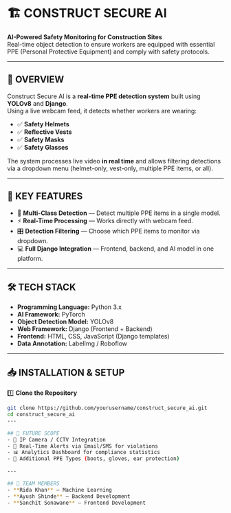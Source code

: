 # 🏗️ CONSTRUCT SECURE AI
**AI-Powered Safety Monitoring for Construction Sites**  
Real-time object detection to ensure workers are equipped with essential PPE (Personal Protective Equipment) and comply with safety protocols.

---

## 📌 OVERVIEW
Construct Secure AI is a **real-time PPE detection system** built using **YOLOv8** and **Django**.  
Using a live webcam feed, it detects whether workers are wearing:

- ✅ **Safety Helmets**
- ✅ **Reflective Vests**
- ✅ **Safety Masks**
- ✅ **Safety Glasses**

The system processes live video **in real time** and allows filtering detections via a dropdown menu (helmet-only, vest-only, multiple PPE items, or all).

---

## 🚀 KEY FEATURES
- 🎯 **Multi-Class Detection** — Detect multiple PPE items in a single model.
- ⚡ **Real-Time Processing** — Works directly with webcam feed.
- 🎛 **Detection Filtering** — Choose which PPE items to monitor via dropdown.
- 💻 **Full Django Integration** — Frontend, backend, and AI model in one platform.

---

## 🛠 TECH STACK
- **Programming Language:** Python 3.x  
- **AI Framework:** PyTorch  
- **Object Detection Model:** YOLOv8  
- **Web Framework:** Django (Frontend + Backend)  
- **Frontend:** HTML, CSS, JavaScript (Django templates)  
- **Data Annotation:** LabelImg / Roboflow  

---

## 📥 INSTALLATION & SETUP
1️⃣ **Clone the Repository**
```bash
git clone https://github.com/yourusername/construct_secure_ai.git
cd construct_secure_ai
---

## 🔮 FUTURE SCOPE
- 📡 IP Camera / CCTV Integration  
- 📧 Real-Time Alerts via Email/SMS for violations  
- 📊 Analytics Dashboard for compliance statistics  
- 🦺 Additional PPE Types (boots, gloves, ear protection)  

---

## 👥 TEAM MEMBERS
- **Rida Khan** — Machine Learning  
- **Ayush Shinde** — Backend Development  
- **Sanchit Sonawane** — Frontend Development  
